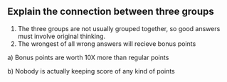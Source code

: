 ## Explain the connection between three groups

1) The three groups are not usually grouped together, so good answers must involve original thinking.
2) The wrongest of all wrong answers will recieve bonus points

  a) Bonus points are worth 10X more than regular points

  b) Nobody is actually keeping score of any kind of points
